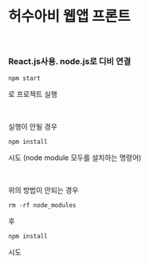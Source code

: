 # 허수아비 웹앱 프론트
<br />

### React.js사용. node.js로 디비 연결

```
npm start
```
로 프로젝트 실행

<br />

실행이 안될 경우 
```
npm install
```
시도 (node module 모두를 설치하는 명령어)

<br />

위의 방법이 안되는 경우 
```
rm -rf node_modules
```
후
```
npm install
```
시도
